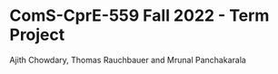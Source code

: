 # ComS-CprE-559 Fall 2022 - Term Project
Ajith Chowdary, Thomas Rauchbauer and Mrunal Panchakarala


